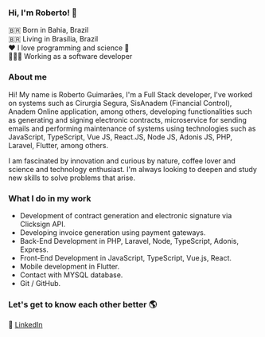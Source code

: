 ### Hi, I'm Roberto! 👋

🇧🇷 Born in Bahia, Brazil <br>
🇧🇷 Living in Brasília, Brazil <br>
❤️ I love programming and science 🔭 <br>
🧑🏾‍💻 Working as a software developer <br>

### About me
Hi! My name is Roberto Guimarães, I'm a Full Stack developer, I've worked on systems such as Cirurgia Segura, SisAnadem (Financial Control), Anadem Online application, among others, developing functionalities such as generating and signing electronic contracts, microservice for sending emails and performing maintenance of systems using technologies such as JavaScript, TypeScript, Vue JS, React.JS, Node JS, Adonis JS, PHP, Laravel, Flutter, among others.

I am fascinated by innovation and curious by nature, coffee lover and science and technology enthusiast. I'm always looking to deepen and study new skills to solve problems that arise. 
<br> 


### What I do in my work
- Development of contract generation and electronic signature via Clicksign API.
- Developing invoice generation using payment gateways.
- Back-End Development in PHP, Laravel, Node, TypeScript, Adonis, Express.
- Front-End Development in JavaScript, TypeScript, Vue.js, React.
- Mobile development in Flutter.
- Contact with MYSQL database.
- Git / GitHub.

### Let's get to know each other better 🌎

💼 [LinkedIn](https://www.linkedin.com/in/roberto--jr/) <br>
